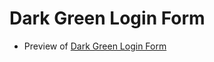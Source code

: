 # Dark Green Login Form

- Preview of [Dark Green Login Form](https://dev-mdirfan.github.io/dark-green-login-form/)